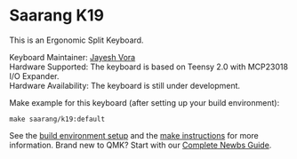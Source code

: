 # Saarang K19

<!--- ![saarang_k19](imgur.com image replace me!) -->

This is an Ergonomic Split Keyboard.

Keyboard Maintainer: [Jayesh Vora](https://github.com/jayeshvora72)  
Hardware Supported: The keyboard is based on Teensy 2.0 with MCP23018 I/O Expander.  
Hardware Availability: The keyboard is still under development.  

Make example for this keyboard (after setting up your build environment):

    make saarang/k19:default

See the [build environment setup](https://docs.qmk.fm/#/getting_started_build_tools) and the [make instructions](https://docs.qmk.fm/#/getting_started_make_guide) for more information. Brand new to QMK? Start with our [Complete Newbs Guide](https://docs.qmk.fm/#/newbs).
